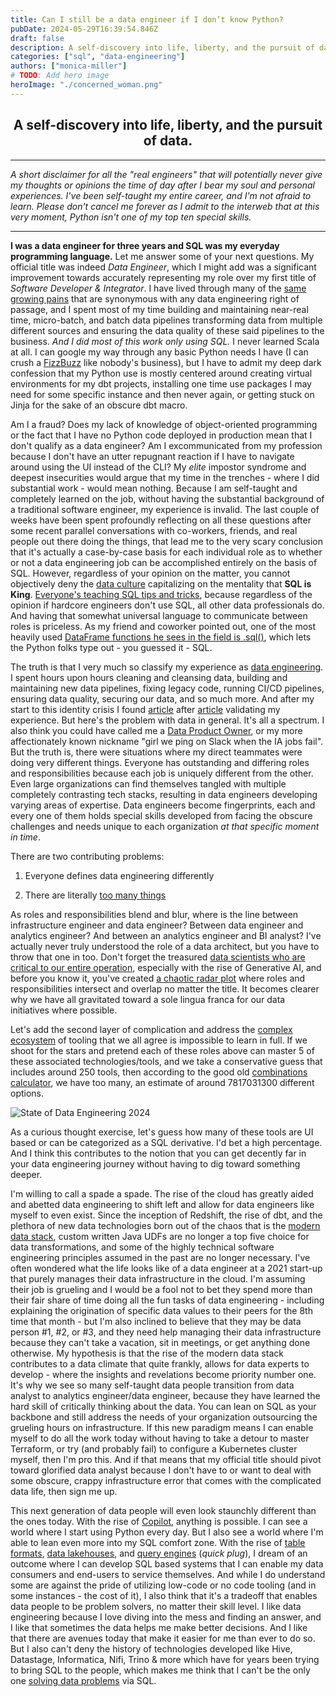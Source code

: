 ```yaml
---
title: Can I still be a data engineer if I don’t know Python?
pubDate: 2024-05-29T16:39:54.846Z
draft: false
description: A self-discovery into life, liberty, and the pursuit of data.
categories: ["sql", "data-engineering"]
authors: ["monica-miller"]
# TODO: Add hero image
heroImage: "./concerned_woman.png"
---
```


## <center> A self-discovery into life, liberty, and the pursuit of data.

---

_A short disclaimer for all the "real engineers" that will potentially
never give my thoughts or opinions the time of day after I bear my soul
and personal experiences. I've been self-taught my entire career, and
I'm not afraid to learn. Please don't cancel me forever as I admit to
the interweb that at this very moment, Python isn't one of my top ten
special skills._

---

**I was a data engineer for three years and SQL was my everyday
programming language.** Let me answer some of your next questions. My
official title was indeed _Data Engineer_, which I might add was a
significant improvement towards accurately representing my role over my
first title of _Software Developer & Integrator_. I have lived through
many of the [same growing
pains](https://www.starburst.io/blog/why-granularity-impacts-role-based-access-control/)
that are synonymous with any data engineering right of passage, and I
spent most of my time building and maintaining near-real time,
micro-batch, and batch data pipelines transforming data from multiple
different sources and ensuring the data quality of these said pipelines
to the business. _And I did most of this work only using SQL._ I never
learned Scala at all. I can google my way through any basic Python needs
I have (I can crush a
[FizzBuzz](https://www.geeksforgeeks.org/fizz-buzz-implementation/)
like nobody's business), but I have to admit my deep dark confession
that my Python use is mostly centered around creating virtual
environments for my dbt projects, installing one time use packages I may
need for some specific instance and then never again, or getting stuck
on Jinja for the sake of an obscure dbt macro.

Am I a fraud? Does my lack of knowledge of object-oriented programming
or the fact that I have no Python code deployed in production mean that
I don't qualify as a data engineer? Am I excommunicated from my
profession because I don't have an utter repugnant reaction if I have to
navigate around using the UI instead of the CLI? My *elite* impostor
syndrome and deepest insecurities would argue that my time in the
trenches - where I did substantial work - would mean nothing. Because I
am self-taught and completely learned on the job, without having the
substantial background of a traditional software engineer, my experience
is invalid. The last couple of weeks have been spent profoundly
reflecting on all these questions after some recent parallel
conversations with co-workers, friends, and real people out there
doing the things, that lead me to the very scary conclusion that it's
actually a case-by-case basis for each individual role as to whether or
not a data engineering job can be accomplished entirely on the basis of
SQL. However, regardless of your opinion on the matter, you cannot
objectively deny the [data culture](https://rivery.io/blog/best-data-influencers)
capitalizing on the mentality that **SQL is King**. [Everyone's
teaching SQL tips and tricks](https://dataexpert.io/),
because regardless of the opinion if hardcore engineers don't use SQL,
all other data professionals do. And having that somewhat universal
language to communicate between roles is priceless. As my friend and
coworker pointed out, one of the most heavily used  [DataFrame functions
he sees in the field is .sql()](https://lestermartin.blog/2023/09/12/pystarburst-the-dataframe-api/#or-just-run-some-sql),
which lets the Python folks type out - you guessed it - SQL.

The truth is that I very much so classify my experience as [data
engineering](https://medium.com/@byanalytixlabs/data-engineer-skills-101-everything-you-need-to-know-for-a-career-in-data-engineering-2381094ad405#:~:text=Maintain%20Data%20Storage%20Solutions,maintain%20robust%20data%20storage%20solutions).
I spent hours upon hours cleaning and cleansing data, building and
maintaining new data pipelines, fixing legacy code, running CI/CD
pipelines, ensuring data quality, securing our data, and so much more.
And after my start to this identity crisis I found
[article](https://www.datacamp.com/blog/how-to-become-a-data-engineer)
after
[article](https://www.altexsoft.com/blog/what-is-data-engineer-role-skills/)
validating my experience. But here's the problem with data in general.
It's all a spectrum. I also think you could have called me a [Data
Product
Owner](https://tamr.com/blog/data-product-owner-role-responsibilities),
or my more affectionately known nickname "girl we ping on Slack when the
IA jobs fail". But the truth is, there were situations where my direct
teammates were doing very different things. Everyone has outstanding and
differing roles and responsibilities because each job is uniquely
different from the other. Even large organizations can find themselves
tangled with multiple completely contrasting tech stacks, resulting in
data engineers developing varying areas of expertise. Data engineers
become fingerprints, each and every one of them holds special skills
developed from facing the obscure challenges and needs unique to each
organization _at that specific moment in time_.

There are two contributing problems:

1.  Everyone defines data engineering differently

2.  There are literally [too many
    things](https://lakefs.io/blog/the-state-of-data-engineering-2024/)

As roles and responsibilities blend and blur, where is the line between
infrastructure engineer and data engineer? Between data engineer and
analytics engineer? And between an analytics engineer and BI analyst?
I've actually never truly understood the role of a data architect, but
you have to throw that one in too. Don't forget the treasured [data
scientists who are critical to our entire
operation](https://www.youtube.com/watch?v=I9oNqDWagtM),
especially with the rise of Generative AI, and before you know it,
you've created [a chaotic radar
plot](https://coderpad.io/blog/data-science/the-differences-between-data-science-and-data-engineering-job-roles/)
where roles and responsibilities intersect and overlap no matter the
title. It becomes clearer why we have all gravitated toward a sole
lingua franca for our data initiatives where possible.

Let's add the second layer of complication and address the [complex
ecosystem](https://lakefs.io/blog/the-state-of-data-engineering-2024/)
of tooling that we all agree is impossible to learn in full. If we shoot
for the stars and pretend each of these roles above can master 5 of
these associated technologies/tools, and we take a conservative guess
that includes around 250 tools, then according to the good old
[combinations
calculator](https://www.calculatorsoup.com/calculators/discretemathematics/combinations.php?n=250&r=5&action=solve),
we have too many, an estimate of around 7817031300 different options.

![State of Data Engineering
2024](https://cdn-kfpfp.nitrocdn.com/LPJTcQItTfFXIvmLmluGDpHNkMGCVcPt/assets/images/optimized/rev-2532649/lakefs.io/wp-content/uploads/2024/05/SoDE24-state-of-data-engineering-2048x1075.png) 

As a curious thought exercise, let's guess how many of these tools are
UI based or can be categorized as a SQL derivative. I'd bet a high
percentage. And I think this contributes to the notion that you can get
decently far in your data engineering journey without having to dig
toward something deeper.

I'm willing to call a spade a spade. The rise of the cloud has greatly
aided and abetted data engineering to shift left and allow for data
engineers like myself to even exist. Since the inception of Redshift,
the rise of dbt, and the plethora of new data technologies born out of
the chaos that is the [modern data
stack](https://www.getdbt.com/blog/future-of-the-modern-data-stack),
custom written Java UDFs are no longer a top five choice for data
transformations, and some of the highly technical software engineering
principles assumed in the past are no longer necessary. I've often
wondered what the life looks like of a data engineer at a 2021 start-up
that purely manages their data infrastructure in the cloud. I'm assuming
their job is grueling and I would be a fool not to bet they spend more
than their fair share of time doing all the fun tasks of data
engineering - including explaining the origination of specific data
values to their peers for the 8th time that month - but I'm also
inclined to believe that they may be data person #1, #2, or #3, and they
need help managing their data infrastructure because they can't take a
vacation, sit in meetings, or get anything done otherwise. My hypothesis
is that the rise of the modern data stack contributes to a data climate
that quite frankly, allows for data experts to develop - where the
insights and revelations become priority number one. It's why we see so
many self-taught data people transition from data analyst to analytics
engineer/data engineer, because they have learned the hard skill of
critically thinking about the data. You can lean on SQL as your backbone
and still address the needs of your organization outsourcing the
grueling hours on infrastructure. If this new paradigm means I can
enable myself to do all the work today without having to take a detour
to master Terraform, or try (and probably fail) to configure a
Kubernetes cluster myself, then I'm pro this. And if that means that my
official title should pivot toward glorified data analyst because I
don't have to or want to deal with some obscure, crappy infrastructure
error that comes with the complicated data life, then sign me up.

This next generation of data people will even look staunchly different
than the ones today. With the rise of
[Copilot](https://www.microsoft.com/en-us/microsoft-copilot/?ef_id=_k_Cj0KCQjwpNuyBhCuARIsANJqL9NQpugy8zp8ifcYsPQcPb9IXo26P_s-F5hJU3Nz9punlpsiE83pzvMaAhFnEALw_wcB_k_&OCID=AIDcmm1o1fzy5i_SEM__k_Cj0KCQjwpNuyBhCuARIsANJqL9NQpugy8zp8ifcYsPQcPb9IXo26P_s-F5hJU3Nz9punlpsiE83pzvMaAhFnEALw_wcB_k_&gad_source=1&gclid=Cj0KCQjwpNuyBhCuARIsANJqL9NQpugy8zp8ifcYsPQcPb9IXo26P_s-F5hJU3Nz9punlpsiE83pzvMaAhFnEALw_wcB),
anything is possible. I can see a world where I start using Python every
day. But I also see a world where I'm able to lean even more into my SQL
comfort zone. With the rise of [table
formats](https://www.youtube.com/watch?v=SQ3smAu4KWQ),
[data
lakehouses](https://www.starburst.io/blog/icehouse-trino-iceberg-lakehouse/),
and [query engines](https://trino.io/) (_quick plug_), I
dream of an outcome where I can develop SQL based systems that I can
enable my data consumers and end-users to service themselves. And while
I do understand some are against the pride of utilizing low-code or no
code tooling (and in some instances - the cost of it), I also think that
it's a tradeoff that enables data people to be problem solvers, no
matter their skill level. I like data engineering because I love diving
into the mess and finding an answer, and I like that sometimes the data
helps me make better decisions. And I like that there are avenues today
that make it easier for me than ever to do so. But I also can't deny the
history of technologies developed like Hive, Datastage, Informatica,
Nifi, Trino & more which have for years been trying to bring SQL to the
people, which makes me think that I can't be the only one [solving data
problems](https://medium.com/@byanalytixlabs/data-engineer-skills-101-everything-you-need-to-know-for-a-career-in-data-engineering-2381094ad405#:~:text=Maintain%20Data%20Storage%20Solutions,maintain%20robust%20data%20storage%20solutions)
via SQL.
